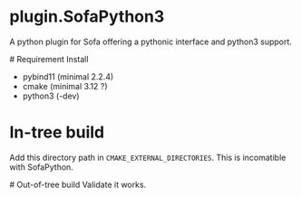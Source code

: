 # plugin.SofaPython3
A python plugin for Sofa offering a pythonic interface and python3 support.


# Requirement Install
- pybind11 (minimal 2.2.4)
- cmake (minimal 3.12 ?)
- python3 (-dev)


# In-tree build
Add this directory path in `CMAKE_EXTERNAL_DIRECTORIES`.
This is incomatible with SofaPython.

# Out-of-tree build
Validate it works. 


